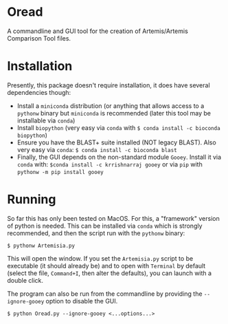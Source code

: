 # Oread
A commandline and GUI tool for the creation of Artemis/Artemis Comparison Tool files.

# Installation
Presently, this package doesn't require installation, it does have several dependencies though:

 - Install a `miniconda` distribution (or anything that allows access to a `pythonw` binary
 but `miniconda` is recommended (later this tool may be installable via `conda`)
 - Install `biopython` (very easy via `conda` with `$ conda install -c bioconda biopython`)
 - Ensure you have the BLAST+ suite installed (NOT legacy BLAST). Also very easy via `conda`:
  `$ conda install -c bioconda blast`
 - Finally, the GUI depends on the non-standard module `Gooey`. Install it via `conda` with: `$conda install -c krrishnarraj gooey`
  or via `pip` with `pythonw -m pip install gooey`

# Running
So far this has only been tested on MacOS. For this, a "framework" version of python is needed.
This can be installed via `conda` which is strongly recommended, and then the script run with the
`pythonw` binary:


    $ pythonw Artemisia.py

This will open the window. If you set the `Artemisia.py` script to be executable (it should already be)
and to open with `Terminal` by default (select the file, `Command+I`, then alter the defaults), you can launch
with a double click.

The program can also be run from the commandline by providing the `--ignore-gooey` option to disable the GUI.

    $ python Oread.py --ignore-gooey <...options...>
